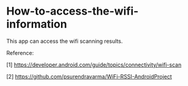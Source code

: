 # How-to-access-the-wifi-information

This app can access the wifi scanning results.

Reference:

[1] https://developer.android.com/guide/topics/connectivity/wifi-scan

[2] https://github.com/psurendravarma/WiFi-RSSI-AndroidProject
